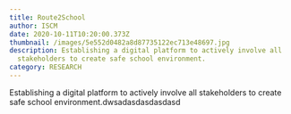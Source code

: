 ```yaml
---
title: Route2School
author: ISCM
date: 2020-10-11T10:20:00.373Z
thumbnail: /images/5e552d0482a8d87735122ec713e48697.jpg
description: Establishing a digital platform to actively involve all
  stakeholders to create safe school environment.
category: RESEARCH
---
```


Establishing a digital platform to actively involve all stakeholders to create safe school environment.dwsadasdasdasdasd
